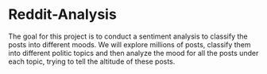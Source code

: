 # Reddit-Analysis
The goal for this project is to conduct a sentiment analysis to classify the posts into different moods. We will explore millions of posts, classify them into different politic topics and then analyze the mood for all the posts under each topic, trying to tell the altitude of these posts.
